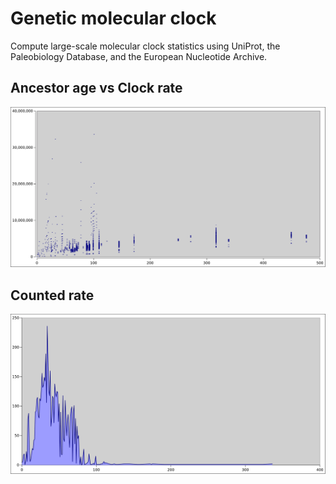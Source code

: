 Genetic molecular clock
=======================
Compute large-scale molecular clock statistics using UniProt, the Paleobiology
Database, and the European Nucleotide Archive.

Ancestor age vs Clock rate
--------------------------
![graph](doc/HBB_age_vs_rate.svg)

Counted rate
------------
![graph](doc/HBB_counted_rate.svg)
